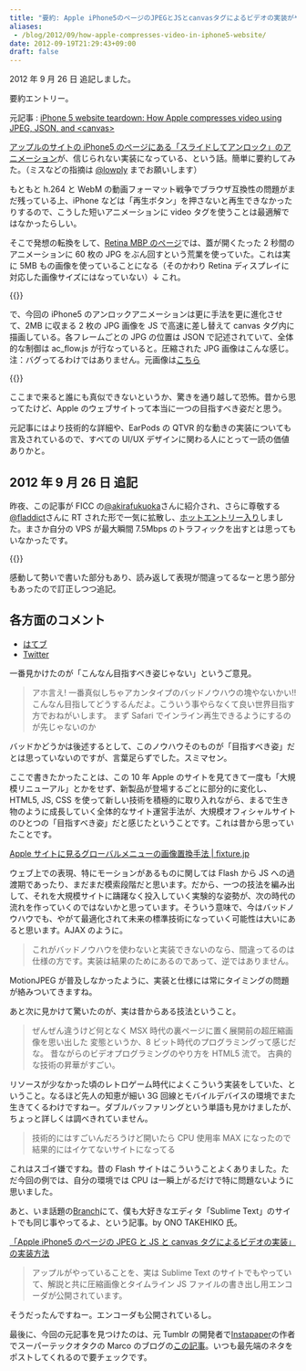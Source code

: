 ```yaml
---
title: "要約: Apple iPhone5のページのJPEGとJSとcanvasタグによるビデオの実装がやばいという話"
aliases:
 - /blog/2012/09/how-apple-compresses-video-in-iphone5-website/
date: 2012-09-19T21:29:43+09:00
draft: false
---
```


2012 年 9 月 26 日 追記しました。

要約エントリー。

元記事 : [iPhone 5 website teardown: How Apple compresses video using JPEG, JSON, and &lt;canvas&gt;](https://docs.google.com/document/pub?id=1GWTMLjqQsQS45FWwqNG9ztQTdGF48hQYpjQHR_d1WsI)

[アップルのサイトの iPhone5 のページにある「スライドしてアンロック」のアニメーション](http://www.apple.com/iphone/design/#animation-unlock)が、信じられない実装になっている、という話。簡単に要約してみた。（ミスなどの指摘は [@lowply](https://twitter.com/lowply/) までお願いします）

もともと h.264 と WebM の動画フォーマット戦争でブラウザ互換性の問題がまだ残っている上、iPhone などは「再生ボタン」を押さないと再生できなかったりするので、こうした短いアニメーションに video タグを使うことは最適解ではなかったらしい。

そこで発想の転換をして、[Retina MBP のページ](http://www.apple.com/macbook-pro/features/#seq)では、蓋が開くたった 2 秒間のアニメーションに 60 枚の JPG をぶん回すという荒業を使っていた。これは実に 5MB もの画像を使っていることになる（そのかわり Retina ディスプレイに対応した画像サイズにはなっていない）↓ これ。

{{<img name="open_060.jpg" >}}

で、今回の iPhone5 のアンロックアニメーションは更に手法を更に進化させて、2MB に収まる 2 枚の JPG 画像を JS で高速に差し替えて canvas タグ内に描画している。各フレームごとの JPG の位置は JSON で記述されていて、全体的な制御は ac_flow.js が行なっていると。圧縮された JPG 画像はこんな感じ。注：バグってるわけではありません。元画像は[こちら](http://www.apple.com/iphone/design/images/unlock/unlock_001.jpg)

{{<img name="unlock_001.jpg" >}}

ここまで来ると誰にも真似できないというか、驚きを通り越して恐怖。昔から思ってたけど、Apple のウェブサイトって本当に一つの目指すべき姿だと思う。

元記事にはより技術的な詳細や、EarPods の QTVR 的な動きの実装についても言及されているので、すべての UI/UX デザインに関わる人にとって一読の価値ありかと。

## 2012 年 9 月 26 日 追記

昨夜、この記事が FICC の[@akirafukuoka](https://twitter.com/akirafukuoka)さんに紹介され、さらに尊敬する[@fladdict](https://twitter.com/fladdict)さんに RT された形で一気に拡散し、[ホットエントリー入り](http://b.hatena.ne.jp/hotentry)しました。まさか自分の VPS が最大瞬間 7.5Mbps のトラフィックを出すとは思ってもいなかったです。

{{<img name="if_eth0-day.png" >}}

感動して勢いで書いた部分もあり、読み返して表現が間違ってるなーと思う部分もあったので訂正しつつ追記。

## 各方面のコメント

- [はてブ](http://b.hatena.ne.jp/entry/fixture.jp/blog/2012/09/how-apple-compresses-video-in-iphone5-website/)
- [Twitter](https://twitter.com/search?q=fixture.jp%20lang%3Aja&src=typed_query#!/search/?q=fixture.jp)

一番見かけたのが「こんなん目指すべき姿じゃない」というご意見。

> アホ言え! 一番真似しちゃアカンタイプのバッドノウハウの塊やないかい!!
> こんなん目指してどうするんだよ。こういう事やらなくて良い世界目指す方でおねがいします。
> まず Safari でインライン再生できるようにするのが先じゃないのか

バッドかどうかは後述するとして、このノウハウそのものが「目指すべき姿」だとは思っていないのですが、言葉足らずでした。スミマセン。

ここで書きたかったことは、この 10 年 Apple のサイトを見てきて一度も「大規模リニューアル」とかをせず、新製品が登場するごとに部分的に変化し、HTML5, JS, CSS を使って新しい技術を積極的に取り入れながら、まるで生き物のように成長していく全体的なサイト運営手法が、大規模オフィシャルサイトのひとつの「目指すべき姿」だと感じたということです。これは昔から思っていたことです。

[Apple サイトに見るグローバルメニューの画像置換手法 \| fixture.jp](/blog/2007/08/how-apple-uses-css-ir-on-their-globalmenu/)

ウェブ上での表現、特にモーションがあるものに関しては Flash から JS への過渡期であったり、まだまだ模索段階だと思います。だから、一つの技法を編み出して、それを大規模サイトに躊躇なく投入していく実験的な姿勢が、次の時代の流れを作っていくのではないかと思っています。そういう意味で、今はバッドノウハウでも、やがて最適化されて未来の標準技術になっていく可能性は大いにあると思います。AJAX のように。

> これがバッドノウハウを使わないと実装できないのなら、間違ってるのは仕様の方です。実装は結果のためにあるのであって、逆ではありません。

MotionJPEG が普及しなかったように、実装と仕様には常にタイミングの問題が絡みついてきますね。

あと次に見かけて驚いたのが、実は昔からある技法ということ。

> ぜんぜん違うけど何となく MSX 時代の裏ページに置く展開前の超圧縮画像を思い出した
> 変態というか、8 ビット時代のプログラミングって感じだな。
> 昔ながらのビデオプログラミングのやり方を HTML5 流で。
> 古典的な技術の昇華がすごい。

リソースが少なかった頃のレトロゲーム時代によくこういう実装をしていた、ということ。なるほど先人の知恵が細い 3G 回線とモバイルデバイスの環境でまた生きてくるわけですねー。ダブルバッファリングという単語も見かけましたが、ちょっと詳しくは調べきれていません。

> 技術的にはすごいんだろうけど開いたら CPU 使用率 MAX になったので結果的にはイケてないサイトになってる

これはスゴイ嫌ですね。昔の Flash サイトはこういうことよくありました。ただ今回の例では、自分の環境では CPU は一瞬上がるだけで特に問題ないように思いました。

あと、いま話題の[Branch](http://branch.com/)にて、僕も大好きなエディタ「Sublime Text」のサイトでも同じ事やってるよ、という記事。by ONO TAKEHIKO 氏。

[「Apple iPhone5 のページの JPEG と JS と canvas タグによるビデオの実装」の実装方法](http://branch.com/b/apple-iphone5-jpeg-js-canvas)

> アップルがやっていることを、実は Sublime Text のサイトでもやっていて、解説と共に圧縮画像とタイムライン JS ファイルの書き出し用エンコーダが公開されています。

そうだったんですねー。エンコーダも公開されているし。

最後に、今回の元記事を見つけたのは、元 Tumblr の開発者で[Instapaper](http://www.instapaper.com/)の作者でスーパーテックオタクの Marco のブログの[この記事](http://www.marco.org/2012/09/18/apple-json-video-compression)。いつも最先端のネタをポストしてくれるので要チェックです。
